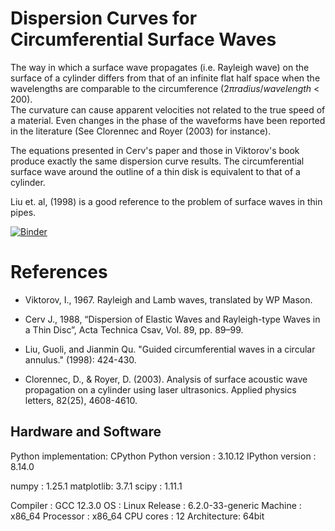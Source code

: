 # Dispersion Curves for Circumferential Surface Waves

The way in which a surface wave propagates (i.e. Rayleigh wave) on the surface of a cylinder differs from that of 
an infinite flat half space when the wavelengths are comparable to the circumference ($2 \pi radius/wavelength$ < 200).  
The curvature can cause apparent velocities not related to the true speed of a
material.  Even changes in the phase of the waveforms have been reported in the literature (See Clorennec and Royer (2003)
for instance).

The equations presented in Cerv's paper and those in Viktorov's book produce exactly the same dispersion curve results.  The circumferential
surface wave around the outline of a thin disk is equivalent to that of a cylinder.

Liu et. al, (1998) is a good reference to the problem of surface waves in thin pipes. 

[![Binder](https://mybinder.org/badge_logo.svg)](https://mybinder.org/v2/gh/edur409/Circumferential-Surface-Waves/HEAD)

# References

- Viktorov, I., 1967. Rayleigh and Lamb waves, translated by WP Mason.
  
- Cerv J., 1988, “Dispersion of Elastic Waves and Rayleigh-type Waves in a Thin Disc”,
  Acta Technica Csav, Vol. 89, pp. 89–99.
  
- Liu, Guoli, and Jianmin Qu. "Guided circumferential waves in a circular annulus." (1998): 424-430.

- Clorennec, D., & Royer, D. (2003). Analysis of surface acoustic wave propagation on a cylinder using laser ultrasonics. Applied physics letters, 82(25), 4608-4610. 

## Hardware and Software

Python implementation: CPython
Python version       : 3.10.12
IPython version      : 8.14.0

numpy     : 1.25.1
matplotlib: 3.7.1
scipy     : 1.11.1

Compiler    : GCC 12.3.0
OS          : Linux
Release     : 6.2.0-33-generic
Machine     : x86_64
Processor   : x86_64
CPU cores   : 12
Architecture: 64bit
